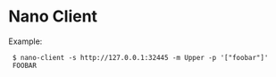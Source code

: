 # Nano Client

Example:


     $ nano-client -s http://127.0.0.1:32445 -m Upper -p '["foobar"]'
     FOOBAR
